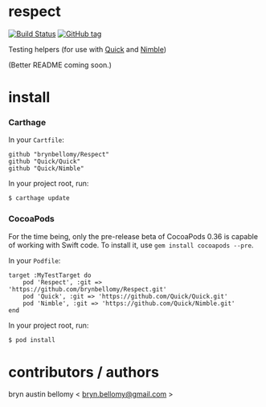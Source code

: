 
# respect

[![Build Status](https://travis-ci.org/brynbellomy/Respect.svg?branch=master)](https://travis-ci.org/brynbellomy/Respect)
[![GitHub tag](https://img.shields.io/github/tag/brynbellomy/Respect.svg?style=flat)]()

Testing helpers (for use with [Quick](https://github.com/Quick/Quick) and [Nimble](https://github.com/Quick/Nimble))

(Better README coming soon.)

# install

### Carthage

In your `Cartfile`:

```
github "brynbellomy/Respect"
github "Quick/Quick"
github "Quick/Nimble"
```

In your project root, run:

```sh
$ carthage update
```


### CocoaPods

For the time being, only the pre-release beta of CocoaPods 0.36 is capable of working with Swift code.  To install it, use `gem install cocoapods --pre`.

In your `Podfile`:

```
target :MyTestTarget do
    pod 'Respect', :git => 'https://github.com/brynbellomy/Respect.git'
    pod 'Quick', :git => 'https://github.com/Quick/Quick.git'
    pod 'Nimble', :git => 'https://github.com/Quick/Nimble.git'
end

```

In your project root, run:

```sh
$ pod install
```



# contributors / authors


bryn austin bellomy < <bryn.bellomy@gmail.com> >
